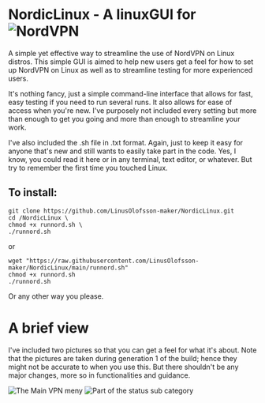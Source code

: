 # NordicLinux - A linuxGUI for ![NordVPN](https://nordvpn.com/)
A simple yet effective way to streamline the use of NordVPN on Linux distros. This simple GUI is aimed to help new users get a feel for how to set up NordVPN on Linux as well as to streamline testing for more experienced users.

It's nothing fancy, just a simple command-line interface that allows for fast, easy testing if you need to run several runs. It also allows for ease of access when you're new. I've purposely not included every setting but more than enough to get you going and more than enough to streamline your work.

I've also included the .sh file in .txt format. Again, just to keep it easy for anyone that's new and still wants to easily take part in the code. Yes, I know, you could read it here or in any terminal, text editor, or whatever. But try to remember the first time you touched Linux.

## To install:
````
git clone https://github.com/LinusOlofsson-maker/NordicLinux.git 
cd /NordicLinux \
chmod +x runnord.sh \
./runnord.sh 

````
or 
````
wget "https://raw.githubusercontent.com/LinusOlofsson-maker/NordicLinux/main/runnord.sh"
chmod +x runnord.sh
./runnord.sh

````
Or any other way you please. 

# A brief view 
I've included two pictures so that you can get a feel for what it's about. Note that the pictures are taken during generation 1 of the build; hence they might not be accurate to when you use this. But there shouldn't be any major changes, more so in functionalities and guidance.

![The Main VPN meny](https://github.com/LinusOlofsson-maker/NordicLinux/blob/650ad46bd4eb9882279c626be2cf6273fbe8e7f9/first.png)
![Part of the status sub category](https://github.com/LinusOlofsson-maker/NordicLinux/blob/650ad46bd4eb9882279c626be2cf6273fbe8e7f9/status.png)


